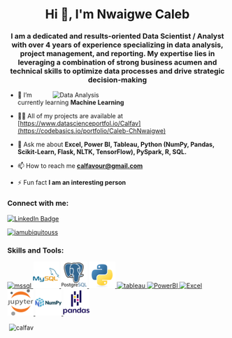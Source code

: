 
<h1 align="center">Hi 👋, I'm Nwaigwe Caleb</h1>
<h3 align="center">I am a dedicated and results-oriented Data Scientist / Analyst with over 4 years of experience specializing in data analysis, project management, and reporting. My expertise lies in leveraging a combination of strong business acumen and technical skills to optimize data processes and drive strategic decision-making</h3>
<img align="right" alt="Data Analysis" width="400" src="https://assets-global.website-files.com/5c19020c997c25514d17d86f/61304afeafa2c126c1aa53d4_Business%20Plan.gif"/>




- 🌱 I’m currently learning **Machine Learning**

- 👨‍💻 All of my projects are available at [https://www.datascienceportfol.io/Calfav](https://codebasics.io/portfolio/Caleb-ChNwaigwe)

- 💬 Ask me about **Excel, Power BI, Tableau, Python (NumPy, Pandas, Scikit-Learn, Flask, NLTK, TensorFlow), PySpark, R, SQL.**

- 📫 How to reach me **calfavour@gmail.com**

- ⚡ Fun fact **I am an interesting person**

<h3 align="left">Connect with me:</h3>
<p align="left">
<a href="https://www.linkedin.com/in/caleb-nwaigwe/" rel="nofollow">
    <img src="https://camo.githubusercontent.com/e0278098417dddf9727cfee70a5eb84af38a20705b3bded56cf91cb5feb29d7d/68747470733a2f2f696d672e736869656c64732e696f2f62616467652f4c696e6b6564496e2d626c75653f7374796c653d666f722d7468652d6261646765266c6f676f3d6c696e6b6564696e266c6f676f436f6c6f723d7768697465" alt="LinkedIn Badge" data-canonical-src="https://img.shields.io/badge/LinkedIn-blue?style=for-the-badge&amp;logo=linkedin&amp;logoColor=white" style="max-width: 100%;">
  </a>
<p align="left"> <a href="https://twitter.com/iamubiquitouss" target="blank"><img src="https://img.shields.io/twitter/follow/iamubiquitouss?logo=twitter&style=for-the-badge" alt="iamubiquitouss" /></a> </p>

</p>

<h3 align="left">Skills and Tools:</h3>
<p align="left"> <a href="https://www.microsoft.com/en-us/sql-server" target="_blank" rel="noreferrer"> <img src="https://www.svgrepo.com/show/303229/microsoft-sql-server-logo.svg" alt="mssql" width="60" height="60" style="max-width: 100%;"> </a> <a href="https://www.mysql.com/" target="_blank" rel="noreferrer"> <img src="https://raw.githubusercontent.com/devicons/devicon/master/icons/mysql/mysql-original-wordmark.svg" alt="mysql" width="60" height="60" style="max-width: 100%;"> </a> <a href="https://www.postgresql.org" target="_blank" rel="noreferrer"> <img src="https://raw.githubusercontent.com/devicons/devicon/master/icons/postgresql/postgresql-original-wordmark.svg" alt="postgresql" width="60" height="60" style="max-width: 100%;"> </a> <a href="https://www.python.org" target="_blank" rel="noreferrer"> <img src="https://raw.githubusercontent.com/devicons/devicon/master/icons/python/python-original.svg" alt="python" width="60" height="60" style="max-width: 100%;"> </a> <a href="https://public.tableau.com/app/profile/caleb.nwaigwe/vizzes" target="_blank" rel="noreferrer"> <img src="https://cdn.worldvectorlogo.com/logos/tableau-software.svg" alt="tableau" width="60" height="60" style="max-width: 100%;"> </a> <a href="https://www.microsoft.com/en-us/download" target="_blank" rel="noreferrer"> <img src="https://github.com/microsoft/PowerBI-Icons/raw/main/PNG/Desktop.png" title="PowerBI" alt="PowerBI" width="60" height="60" style="max-width: 100%;"> </a> <a href="" target="_blank" rel="noreferrer"> <img src="https://www.logo.wine/a/logo/Microsoft_Excel/Microsoft_Excel-Logo.wine.svg" alt="Excel" width="60" height="60" style="max-width: 100%;"> </a> <a href="https://www.jupyter.org" target="_blank" rel="noreferrer"> <img src="https://github.com/devicons/devicon/raw/master/icons/jupyter/jupyter-original-wordmark.svg" title="Jupyter" alt="Jupyter" width="60" height="60" style="max-width: 100%;"> </a> <a href="https://numpy.org/" target="_blank" rel="noreferrer"><img src="https://github.com/devicons/devicon/raw/master/icons/numpy/numpy-original-wordmark.svg" title="Numpy" alt="Numpy" width="60" height="60" style="max-width: 100%;"> </a> <a href="https://pandas.pydata.org/" target="_blank" rel="noreferrer"> <img src="https://github.com/devicons/devicon/raw/master/icons/pandas/pandas-original-wordmark.svg" title="Pandas" alt="Pandas" width="60" height="60" style="max-width: 100%;"> </a></p>   


<p>&nbsp;<img align="center" src="https://github-readme-stats.vercel.app/api?username=calfav&show_icons=true&locale=en" alt="calfav" /></p>

